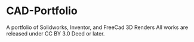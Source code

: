 # CAD-Portfolio
A portfolio of Solidworks, Inventor, and FreeCad 3D Renders
All works are released under CC BY 3.0 Deed or later.
